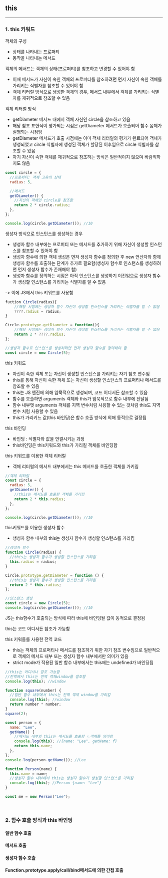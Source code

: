 ## this

---

### 1. this 키워드

객체의 구성

- 상태를 나타내는 프로퍼티
- 동작을 나타내는 메서드

객체의 메서드는 객체의 상태(프로퍼티)를 참조하고 변경할 수 있어야 함

- 이때 메서드가 자신이 속한 객체의 프로퍼티를 참조하려면 먼저 자신이 속한 객체를 가리키는 식별자를 참조할 수 있어야 함
- 객체 리터럴 방식으로 생성한 객체의 경우, 메서드 내부에서 객체를 가리키는 식별자를 재귀적으로 참조할 수 있음

객체 리터럴 방식

- getDiameter 메서드 내에서 객체 자신인 circle을 참조하고 있음
- 해당 참조 표현식이 평가되는 시점은 getDiameter 메서드가 호출되어 함수 몸체가 실행되는 시점임
- getDiameter 메서드가 호출 시점에는 이미 객체 리터럴의 평가가 완료되어 객체가 생성되었고 circle 식별자에 생성된 객체가 할당된 이후임으로 circle 식별자를 참조할 수 있음
- 자기 자신이 속한 객체를 재귀적으로 참조하는 방식은 일반적이지 않으며 바람직하지도 않음

```javascript
const circle = {
  //프로퍼티: 객체 고유의 상태
  radius: 5,

  //메서드
  getDiameter() {
    //자신의 객체인 circle을 참조함
    return 2 * circle.radius;
  },
};

console.log(circle.getDiameter()); //10
```

생성자 방식으로 인스턴스를 생성하는 경우

- 생성자 함수 내부에는 프로퍼티 또는 메서드를 추가하기 위해 자신이 생성할 인스턴스를 참조할 수 있어야 함
- 생성자 함수에 의한 객체 생성은 먼저 생성자 함수를 정의한 후 new 연산자와 함께 생성자 함수를 호출하는 단계가 추가로 필요함(생성자 함수로 인스턴스를 생성하려면 먼저 생성자 함수가 존재해야 함)
- 생성자 함수를 정의하는 시점은 아직 인스턴스를 생성하기 이전임으로 생성자 함수가 생성할 인스턴스를 가리키는 식별자를 알 수 없음

-> 이에 JS에서 this 키워드를 사용함

```javascript
fuction Circle(radius){
    //해당 시점에는 생성자 함수 자신이 생성할 인스턴스를 가리키는 식별자를 알 수 없음
    ????.radius = radius;
}

Circle.prototype.getDiameter = function(){
    //해당 시점에는 생성자 함수 자신이 생성할 인스턴스를 가리키는 식별자를 알 수 없음
    return 2 * ????.radius;
};

//생성자 함수로 인스턴스를 생성하려면 먼저 생성자 함수를 정의해야 함
const circle = new Circle(5);
```

this 키워드

- 자신이 속한 객체 또는 자신이 생성할 인스턴스를 가리키는 자기 참조 변수임
- this를 통해 자신이 속한 객체 또는 자신이 생성할 인스턴스의 프로퍼티나 메서드를 참조할 수 있음
- this는 JS 엔진에 의해 암묵적으로 생성되며, 코드 어디서든 참조할 수 있음
- 함수를 호출하면 arguments 객체와 this가 암묵적으로 함수 내부에 전달됨
- 함수 내부엣 arguments 객체를 지역 변수처럼 사용할 수 있는 것처럼 this도 지역변수 처럼 사용할 수 있음
- this가 가리키느 값(this 바인딩)은 함수 호출 방식에 의해 동적으로 결정됨

this 바인딩

- 바인딩 : 식별자와 값을 연결시키는 과정
- this바인딩은 this키워드와 this가 가리킬 객체를 바인딩함

this 키워드를 이용한 객체 리터럴

- 객체 리터럴의 메서드 내부에서는 this 메서드를 호출한 객체를 가키림

```javascript
//객체 리터럴
const circle = {
  radius: 5,
  getDiameter() {
    //this는 메서드를 호출한 객체를 가리킴
    return 2 * this.radius;
  },
};

console.log(circle.getDiameter()); //10
```

this키워드를 이용한 생성자 함수

- 생성자 함수 내부의 this는 생성자 함수가 생성할 인스턴스를 가리킴

```javascript
//생성자 함수
function Circle(radius) {
  //this는 생성자 함수가 생성할 인스턴스를 가리킴
  this.radius = radius;
}

Circle.prototype.getDiameter = function () {
  //this는 생성자 함수가 생성할 인스턴스를 가리킴
  return 2 * this.radius;
};

//인스턴스 생성
const circle = new Circle(5);
console.log(circle.getDiameter()); //10
```

JS는 this함수가 호출되는 방식에 따라 this에 바인딩될 값이 동적으로 결정됨

this는 코드 어디서든 참조가 가능함

this 키워들를 사용한 전역 코드

- this는 객체의 프로퍼티나 메서드를 참조하기 위한 자기 참조 변수임으로 일반적으로 객체의 메서드 내부 또는 생성자 함수 내부에서만 의미가 있음
- strict mode가 적용된 일반 함수 내부에서는 this에는 undefined가 바인딩됨

```javascript
//this는 어디서나 참조 가능함
//전역에서 this는 전역 객체window를 참조함
console.log(this); //window

function square(number) {
  //일반 함수 내부에서 this는 전역 객체 window를 가리킴
  console.log(this); //window
  return number * number;
}
square(2);

const person = {
  name: "Lee",
  getName() {
    //메서드 내부의 this는 메서드를 호출함 ㄴ객체를 의미함
    console.log(this); //{name: "Lee", getName: f}
    return this.name;
  },
};
console.log(person.getName()); //Lee

function Person(name) {
  this.name = name;
  //생성자 함수 내부에서 this는 생성자 함수가 생성할 인스턴스를 가리킴
  console.log(this); //Person {name: "Lee"}
}

const me = new Person("Lee");
```

<br/>

### 2. 함수 호출 방식과 this 바인딩

#### 일반 함수 호출

#### 메서드 호출

#### 생성자 함수 호출

#### Function.prototype.apply/call/bind메서드에 의한 간접 호출
